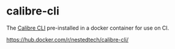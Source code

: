 # calibre-cli

The [Calibre CLI](https://calibreapp.com/cli) pre-installed in a docker
container for use on CI.

https://hub.docker.com/r/nestedtech/calibre-cli/

